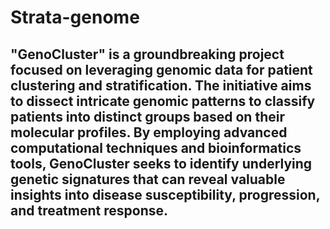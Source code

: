 # Strata-genome

## "GenoCluster" is a groundbreaking project focused on leveraging genomic data for patient clustering and stratification. The initiative aims to dissect intricate genomic patterns to classify patients into distinct groups based on their molecular profiles. By employing advanced computational techniques and bioinformatics tools, GenoCluster seeks to identify underlying genetic signatures that can reveal valuable insights into disease susceptibility, progression, and treatment response.
